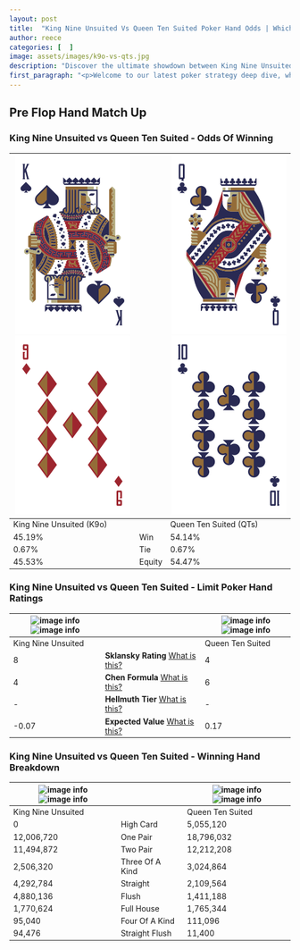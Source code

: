 ```yaml
---
layout: post
title:  "King Nine Unsuited Vs Queen Ten Suited Poker Hand Odds | Which Is The Better Hand In Poker? A Complete Guide"
author: reece
categories: [  ]
image: assets/images/k9o-vs-qts.jpg
description: "Discover the ultimate showdown between King Nine Unsuited and Queen Ten Suited in poker! Uncover the odds, strategies, and scenarios where one hand triumphs over the other. Get ready to up your poker game with this thrilling analysis."
first_paragraph: "<p>Welcome to our latest poker strategy deep dive, where we're pitting two distinct hands against each other in a high-stakes showdown: King Nine Unsuited vs Queen Ten Suited.</p><p>In the dynamic world of poker, every decision counts, and knowing which hand holds the upper hand is key to your success at the table.</p><p>In this article, we'll dissect these two hands, explore the scenarios where one dominates the other, and equip you with the knowledge to make strategic choices that can tip the odds in your favor.</p><p>Get ready to unravel the intriguing dynamics of these poker hands and elevate your game to new heights.</p>"
---
```




[comment]: # (sp0)

## Pre Flop Hand Match Up

<div class="table hand-ratings" markdown="1"> 



### King Nine Unsuited vs Queen Ten Suited - Odds Of Winning


    
| ![image info](assets/images/hand1/k.png) ![image info](assets/images/hand1/9o.png) |  | ![image info](assets/images/hand2/q.png) ![image info](assets/images/hand2/t.png) |
| -------- | -------- | -------- |
| King Nine Unsuited (K9o) |  | Queen Ten Suited (QTs) |
| 45.19% | Win | 54.14% |
| 0.67% | Tie | 0.67% |
| 45.53% | Equity | 54.47% |




[comment]: # (sp1)



### King Nine Unsuited vs Queen Ten Suited - Limit Poker Hand Ratings


    
| ![image info](https://www.riverpairs.com/assets/images/hand1/k.png) ![image info](https://www.riverpairs.com/assets/images/hand1/9o.png) |  | ![image info](https://www.riverpairs.com/assets/images/hand2/q.png) ![image info](https://www.riverpairs.com/assets/images/hand2/t.png) |
| -------- | -------- | -------- |
| King Nine Unsuited |  | Queen Ten Suited |
| 8 | **Sklansky Rating** [What is this?](/sklansky-rating-explained) | 4 |
| 4 | **Chen Formula** [What is this?](/chen-formula-explained) | 6 |
| - | **Hellmuth Tier** [What is this?](/Hellmuth-tier-explained) | - |
| -0.07 | **Expected Value** [What is this?](/expected-value-explained) | 0.17 |




[comment]: # (sp2)



### King Nine Unsuited vs Queen Ten Suited - Winning Hand Breakdown


    
| ![image info](https://www.riverpairs.com/assets/images/hand1/k.png) ![image info](https://www.riverpairs.com/assets/images/hand1/9o.png) |  | ![image info](https://www.riverpairs.com/assets/images/hand2/q.png) ![image info](https://www.riverpairs.com/assets/images/hand2/t.png) |
| -------- | -------- | -------- |
| King Nine Unsuited |  | Queen Ten Suited |
| 0 | High Card | 5,055,120 |
| 12,006,720 | One Pair | 18,796,032 |
| 11,494,872 | Two Pair | 12,212,208 |
| 2,506,320 | Three Of A Kind | 3,024,864 |
| 4,292,784 | Straight | 2,109,564 |
| 4,880,136 | Flush | 1,411,188 |
| 1,770,624 | Full House | 1,765,344 |
| 95,040 | Four Of A Kind | 111,096 |
| 94,476 | Straight Flush | 11,400 |




[comment]: # (sp3)



</div>

[comment]: # (sp4)



[comment]: # (sp5)

